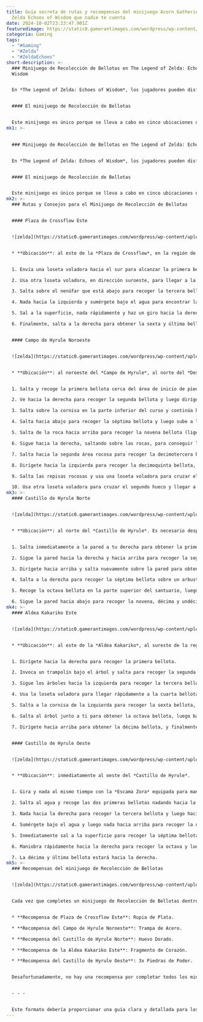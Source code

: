 ```yaml
---
title: Guía secreta de rutas y recompensas del minijuego Acorn Gathering en
  Zelda Echoes of Wisdom que nadie te cuenta
date: 2024-10-02T23:23:47.901Z
featuredimage: https://static0.gamerantimages.com/wordpress/wp-content/uploads/2024/10/zelda-echoes-of-wisdom-acorn-gathering-minigame.png?q=70&fit=crop&w=1140&h=&dpr=1
categoria: Gaming
tags:
  - "#Gaming"
  - "#Zelda"
  - "#ZeldaEchoes"
short-description: >-
  ### Minijuego de Recolección de Bellotas en The Legend of Zelda: Echoes of
  Wisdom


  En *The Legend of Zelda: Echoes of Wisdom*, los jugadores pueden disfrutar de una variedad de minijuegos repartidos por todo Hyrule. Además de minijuegos como las carreras de caballos en el *Rancho Hyrule* o el peculiar minijuego *Tough Mango Lab* en el *Desierto Gerudo*, también tenemos el **minijuego de Recolección de Bellotas**.


  #### El minijuego de Recolección de Bellotas


  Este minijuego es único porque se lleva a cabo en cinco ubicaciones diferentes. Cada una de estas localizaciones de Recolección de Bellotas ofrece una buena cantidad de Rupias como recompensa y algo especial para los juga
mk1: >-
  

  ### Minijuego de Recolección de Bellotas en The Legend of Zelda: Echoes of Wisdom


  En *The Legend of Zelda: Echoes of Wisdom*, los jugadores pueden disfrutar de una variedad de minijuegos repartidos por todo Hyrule. Además de minijuegos como las carreras de caballos en el *Rancho Hyrule* o el peculiar minijuego *Tough Mango Lab* en el *Desierto Gerudo*, también tenemos el **minijuego de Recolección de Bellotas**.


  #### El minijuego de Recolección de Bellotas


  Este minijuego es único porque se lleva a cabo en cinco ubicaciones diferentes. Cada una de estas localizaciones de Recolección de Bellotas ofrece una buena cantidad de Rupias como recompensa y algo especial para los jugadores que logran ser especialmente rápidos. Lo único que debes hacer es recolectar bellotas, pero siguiendo las estrategias adecuadas para cada curso, terminarás muy por delante del límite de tiempo en cada intento.
mk2: >-
  ### Rutas y Consejos para el Minijuego de Recolección de Bellotas


  #### Plaza de Crossflow Este


  ![zelda](https://static0.gamerantimages.com/wordpress/wp-content/uploads/2024/10/zelda-echoes-of-wisdom-acorn-gathering-minigame-crossflow-plaza-jabul-waters-route.png?q=49&fit=crop&w=825&dpr=2 "zelda")


  * **Ubicación**: al este de la *Plaza de Crossflow*, en la región de *Aguas de Jabul*.


  1. Envía una loseta voladora hacia el sur para alcanzar la primera bellota sobre un pilar.

  2. Usa otra loseta voladora, en dirección suroeste, para llegar a la segunda bellota en la copa de un árbol.

  3. Salta sobre el nenúfar que está abajo para recoger la tercera bellota.

  4. Nada hacia la izquierda y sumérgete bajo el agua para encontrar la cuarta bellota.

  5. Sal a la superficie, nada rápidamente y haz un giro hacia la derecha para saltar sobre otro nenúfar y recoger la quinta bellota.

  6. Finalmente, salta a la derecha para obtener la sexta y última bellota.


  #### Campo de Hyrule Noroeste


  ![zelda](https://static0.gamerantimages.com/wordpress/wp-content/uploads/2024/10/zelda-echoes-of-wisdom-acorn-gathering-minigame-west-hyrule-field.png?q=49&fit=crop&w=825&dpr=2 "zelda")


  * **Ubicación**: al noroeste del *Campo de Hyrule*, al norte del *Desierto Gerudo*.


  1. Salta y recoge la primera bellota cerca del área de inicio de piedra.

  2. Ve hacia la derecha para recoger la segunda bellota y luego dirígete hacia el sur.

  3. Salta sobre la cornisa en la parte inferior del curso y continúa hacia la izquierda para recoger la tercera, cuarta, quinta y sexta bellotas.

  4. Salta hacia abajo para recoger la séptima bellota y luego sube a la parte superior del área rocosa central para obtener la octava.

  5. Salta de la roca hacia arriba para recoger la novena bellota (ligeramente a la izquierda) y luego ve hacia la derecha para recoger la décima.

  6. Sigue hacia la derecha, saltando sobre las rocas, para conseguir la undécima bellota. Luego, baja y sal del área para conseguir la duodécima.

  7. Salta hacia la segunda área rocosa para recoger la decimotercera bellota, luego salta de nuevo y dirígete hacia abajo para recoger la decimocuarta.

  8. Dirígete hacia la izquierda para recoger la decimoquinta bellota, luego corre rápidamente hacia la derecha.

  9. Salta las repisas rocosas y usa una loseta voladora para cruzar el primer hueco hacia la izquierda.

  10. Usa otra loseta voladora para cruzar el segundo hueco y llegar a la decimosexta y última bellota.
mk3: >-
  #### Castillo de Hyrule Norte


  ![zelda](https://static0.gamerantimages.com/wordpress/wp-content/uploads/2024/10/zelda-echoes-of-wisdom-acorn-gathering-minigame-route-north-hyrule-castle.png?q=49&fit=crop&w=750&h=422&dpr=2 "zelda")


  * **Ubicación**: al norte del *Castillo de Hyrule*. Es necesario despejar una grieta para acceder a esta ubicación del minijuego de Recolección de Bellotas.


  1. Salta inmediatamente a la pared a tu derecha para obtener la primera bellota.

  2. Sigue la pared hacia la derecha y hacia arriba para recoger la segunda bellota. Luego, salta hacia la izquierda para obtener la tercera sobre un arbusto.

  3. Dirígete hacia arriba y salta nuevamente sobre la pared para obtener la cuarta bellota, luego sigue la pared mientras gira hacia la izquierda para obtener la quinta y sexta bellotas.

  4. Salta a la derecha para recoger la séptima bellota sobre un arbusto. Luego, invoca un trampolín para llegar a la parte superior del *Santuario del Norte*.

  5. Recoge la octava bellota en la parte superior del santuario, luego salta hacia la izquierda y súbete a la pared del lado izquierdo.

  6. Sigue la pared hacia abajo para recoger la novena, décima y undécima bellotas.
mk4: >-
  #### Aldea Kakariko Este


  ![zelda](https://static0.gamerantimages.com/wordpress/wp-content/uploads/2024/10/zelda-echoes-of-wisdom-acorn-gathering-minigame-route-kakariko-village.png?q=49&fit=crop&w=825&dpr=2 "zelda")


  * **Ubicación**: al este de la *Aldea Kakariko*, al sureste de la región del *Volcán Eldin*.


  1. Dirígete hacia la derecha para recoger la primera bellota.

  2. Invoca un trampolín bajo el árbol y salta para recoger la segunda bellota.

  3. Sigue los árboles hacia la izquierda para recoger la tercera bellota y luego invoca una loseta voladora hacia la izquierda.

  4. Usa la loseta voladora para llegar rápidamente a la cuarta bellota, luego salta a la cornisa para obtener la quinta.

  5. Salta a la cornisa de la izquierda para recoger la sexta bellota, luego dirígete hacia la derecha y salta al árbol para recoger la séptima.

  6. Salta al árbol junto a ti para obtener la octava bellota, luego baja a la derecha para recoger la novena.

  7. Dirígete hacia arriba para obtener la décima bellota, y finalmente baja hacia la derecha para recoger la undécima y última bellota.


  #### Castillo de Hyrule Oeste


  ![zelda](https://static0.gamerantimages.com/wordpress/wp-content/uploads/2024/10/zelda-echoes-of-wisdom-acorn-gathering-minigame-route-west-hyrule-castle.png?q=49&fit=crop&w=750&h=422&dpr=2 "zelda")


  * **Ubicación**: inmediatamente al oeste del *Castillo de Hyrule*.


  1. Gira y nada al mismo tiempo con la *Escama Zora* equipada para maniobrar rápidamente en este minijuego acuático de Recolección de Bellotas.

  2. Salta al agua y recoge las dos primeras bellotas nadando hacia la izquierda.

  3. Nada hacia la derecha para recoger la tercera bellota y luego hacia la izquierda para la cuarta.

  4. Sumérgete bajo el agua y luego nada hacia arriba para recoger la quinta y sexta bellotas.

  5. Inmediatamente sal a la superficie para recoger la séptima bellota.

  6. Maniobra rápidamente hacia la derecha para recoger la octava y luego sigue hacia la derecha para la novena.

  7. La décima y última bellota estará hacia la derecha.
mk5: >-
  ### Recompensas del minijuego de Recolección de Bellotas


  ![zelda](https://static0.gamerantimages.com/wordpress/wp-content/uploads/2024/10/zelda-echoes-of-wisdom-acorn-gathering-minigame-crossflow-plaza-jabul-waters-reward-silver-ruppee.png?q=49&fit=crop&w=750&h=422&dpr=2 "zelda")


  Cada vez que completes un minijuego de Recolección de Bellotas dentro del límite de tiempo, Zelda será recompensada con una **Rupia Roja** (equivalente a 20 rupias). Sin embargo, si eres excepcionalmente rápido y completas el desafío en un tiempo al menos un 20% menor al límite, recibirás una recompensa única especial.


  * **Recompensa de Plaza de Crossflow Este**: Rupia de Plata.

  * **Recompensa del Campo de Hyrule Noroeste**: Trampa de Acero.

  * **Recompensa del Castillo de Hyrule Norte**: Huevo Dorado.

  * **Recompensa de la Aldea Kakariko Este**: Fragmento de Corazón.

  * **Recompensa del Castillo de Hyrule Oeste**: 3x Piedras de Poder.


  Desafortunadamente, no hay una recompensa por completar todos los minijuegos de Recolección de Bellotas dentro del tiempo límite. Entre todas las recompensas, el **Fragmento de Corazón** de la Aldea Kakariko es el más valioso de obtener, seguido por la **Trampa de Acero**. El **Huevo Dorado**, las **Piedras de Poder** y la **Rupia de Plata** son útiles, pero no necesariamente valen la pena el esfuerzo extra.


  - - -


  Este formato debería proporcionar una guía clara y detallada para los jugadores interesados en el minijuego de Recolección de Bellotas y sus recompensas.
---
```

